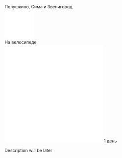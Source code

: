 
<link rel="stylesheet" href="../assets-custom/css/style-markdown.css">
<div class="cover-container" style="background-image: url('sima-1200.jpg');">
	<div class="cover-text">
		<div class="cover-title">
            Полушкино, Сима и Звенигород
        </div>
		<div class="cover-description">
			<div class="packages-location">
                <img loading="lazy" src="../assets-custom/bike-96.png" alt="" class="cover-icon">
                <div class="h4-default regular">На велосипеде</div>
            </div>
            <div>
                <img class="cover-icon" loading="lazy" src="../assets-custom/icon_time.png" alt=""  />
                <span>1 день</span>
            </div>
		</div>
	</div>
</div>

Description will be later